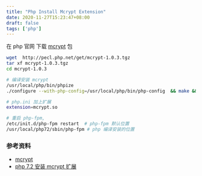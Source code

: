 ```yaml
---
title: "Php Install Mcrypt Extension"
date: 2020-11-27T15:23:47+08:00
draft: false
tags: ['php']
---
```


在 php 官网 下载 [mcrypt](http://pecl.php.net/package/mcrypt) 包

```bash
wget  http://pecl.php.net/get/mcrypt-1.0.3.tgz
tar xf mcrypt-1.0.3.tgz
cd mcrypt-1.0.3

# 编译安装 mcrypt
/usr/local/php/bin/phpize
./configure --with-php-config=/usr/local/php/bin/php-config  && make && make install

# php.ini 加上扩展 
extension=mcrypt.so

# 重启 php-fpm, 
/etc/init.d/php-fpm restart  # php-fpm 默认位置
/usr/local/php72/sbin/php-fpm # php 编译安装的位置
```

### 参考资料

- [mcrypt](http://pecl.php.net/package/mcrypt)
- [php 7.2 安装 mcrypt 扩展](https://www.jianshu.com/p/3427bc16127e)